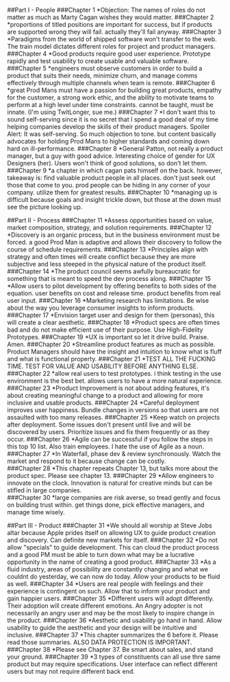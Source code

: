 ##Part I - People 
###Chapter 1 
*Objection: The names of roles do not matter as much as Marty Cagan wishes they would matter. 
###Chapter 2 
*proportions of titled positions are important for success, but if products are supported wrong they will fail. actually they'll fail anyway.
###Chapter 3
*Paradigms from the world of shipped software won't transfer to the web. The train model dictates different roles for project and product managers.
###Chapter 4 
*Good products require good user experience. Prototype rapidly and test usability to create usable and valuable software. 
###Chapter 5 
*engineers must observe customers in order to build a product that suits their needs, minimize churn, and manage comms effectively through multiple channels when team is remote. 
###Chapter 6 
*great Prod Mans must have a passion for building great products, empathy for the customer, a strong work ethic, and the ability to motivate teams to perform at a high level under time constraints. cannot be taught, must be innate. (I'm using TwitLonger, sue me.)
###Chapter 7
*I don't want this to sound self-serving since it is no secret that I spend a good deal of my time helping companies develop the skills of their product managers. Spoiler Alert: It was self-serving. So much objection to tone. but content basically advocates for holding Prod Mans to higher standards and coming down hard on ill-performance. 
###Chapter 8 
*General Patton, not really a product manager, but a guy with good advice. Interesting choice of gender for UX Designers (her). Users won't think of good solutions, so don't let them. 
###Chapter 9 
*a chapter in which cagan pats himself on the back. however, takeaway is: find valuable product people in all places. don't just seek out those that come to you. prod people can be hiding in any corner of your company. utilize them for greatest results. 
###Chapter 10 
*managing up is difficult because goals and insight trickle down, but those at the down must see the picture looking up. 

##Part II - Process 
###Chapter 11
*Assess opportunities based on value, market composition, strategy, and solution requirements. 
###Chapter 12
*Discovery is an organic process, but in the business environment must be forced. a good Prod Man is adaptive and allows their discovery to follow the course of schedule requirements. 
###Chapter 13
*Principles align with strategy and often times will create conflict because they are more subjective and less steeped in the physical nature of the product itself. 
###Chapter 14 
*The product council seems awfully bureaucratic for something that is meant to speed the dev process along. 
###Chapter 15
*Allow users to pilot development by offering benefits to both sides of the equation. user benefits on cost and release time. product benefits from real user input. 
###Chapter 16
*Marketing research has limitations. Be wise about the way you leverage consumer insights to inform products. 
###Chapter 17
*Envision target user and design for them (personas), this will create a clear aesthetic. 
###Chapter 18
*Product specs are often times bad and do not make efficient use of their purpose. Use High-Fidelity Prototypes.
###Chapter 19 
*UX is important so let it drive build. Praise. Amen. 
###Chapter 20 
*Streamline product features as much as possible. Product Managers should have the insight and intuition to know what is fluff and what is functional property.
###Chapter 21
*TEST ALL THE FUCKING TIME. TEST FOR VALUE AND USABILITY BEFORE ANYTHING ELSE. 
###Chapter 22
*allow real users to test prototypes. i think testing in the use environment is the best bet. allows users to have a more natural experience. 
###Chapter 23
*Product Improvement is not about adding features, it's about creating meaningful change to a product and allowing for more inclusive and usable products. 
###Chapter 24
*Careful deployment improves user happiness. Bundle changes in versions so that users are not assaulted with too many releases. 
###Chapter 25 
*Keep watch on projects after deployment. Some issues don't present until live and will be discovered by users. Prioritize issues and fix them frequently or as they occur. 
###Chapter 26 
*Agile can be successful if you follow the steps in this top 10 list. Also train employees. I hate the use of Agile as a noun. 
###Chapter 27
*In Waterfall, phase dev & review synchronously. Watch the market and respond to it because change can be costly.  
###Chapter 28 
*This chapter repeats Chapter 13, but talks more about the product spec. Please see chapter 13. 
###Chapter 29
*Allow engineers to innovate on the clock. Innovation is natural for creative minds but can be stifled in large companies.  
###Chapter 30 
*large companies are risk averse, so tread gently and focus on building trust within. get things done, pick effective managers, and manage time wisely. 

##Part III - Product
###Chapter 31 
*We should all worship at Steve Jobs altar because Apple prides itself on allowing UX to guide product creation and discovery. Can definite new markets for itself. 
###Chapter 32
*Do not allow "specials" to guide development. This can cloud the product process and a good PM must be able to turn down what may be a lucrative opportunity in the name of creating a good product. 
###Chapter 33 
*As a fluid industry, areas of possibility are constantly changing and what we couldnt do yesterday, we can now do today. Allow your products to be fluid as well. 
###Chapter 34
*Users are real people with feelings and their experience is contingent on such. Allow that to inform your product and gain happier users. 
###Chapter 35
*Different users will adopt differently. Their adoption will create different emotions. An Angry adopter is not necessarily an angry user and may be the most likely to inspire change in the product. 
###Chapter 36
*Aesthetic and usability go hand in hand. Allow usability to guide the aesthetic and your design will be intuitive and inclusive. 
###Chapter 37 
*This chapter summarizes the 6 before it. Please read those summaries. ALSO DATA PROTECTION IS IMPORTANT. 
###Chapter 38
*Please see Chapter 37. Be smart about sales, and stand your ground. 
###Chapter 39
*3 types of constituents can all use thre same product but may require specifications. User interface can reflect different users but may not require different back end. 